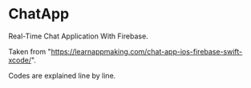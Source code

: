 # ChatApp

Real-Time Chat Application With Firebase.

Taken from "https://learnappmaking.com/chat-app-ios-firebase-swift-xcode/".

Codes are explained line by line.
